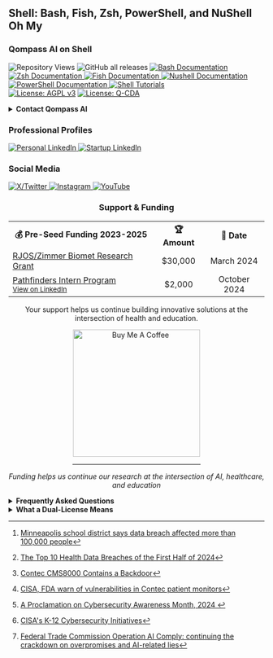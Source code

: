 <!-- /qompassai/shell/README.md -->
<!-- ---------------------------- -->
<!-- Copyright (C) 2025 Qompass AI, All rights reserved -->

<h2> Shell: Bash, Fish, Zsh, PowerShell, and NuShell Oh My </h2>

<h3> Qompass AI on Shell </h3>

![Repository Views](https://komarev.com/ghpvc/?username=qompassai-Shell)
![GitHub all releases](https://img.shields.io/github/downloads/qompassai/Shell/total?style=flat-square)
  <a href="https://www.gnu.org/software/bash/manual/">
  <img src="https://img.shields.io/badge/Bash_Docs-blue?style=flat-square" alt="Bash Documentation">
</a>
<a href="https://zsh.sourceforge.io/Doc/">
  <img src="https://img.shields.io/badge/Zsh_Docs-blue?style=flat-square" alt="Zsh Documentation">
</a>
<a href="https://fishshell.com/docs/current/index.html">
  <img src="https://img.shields.io/badge/Fish_Docs-blue?style=flat-square" alt="Fish Documentation">
</a>
<a href="https://www.nushell.sh/book/">
  <img src="https://img.shields.io/badge/Nushell_Docs-blue?style=flat-square" alt="Nushell Documentation">
</a>
<a href="https://learn.microsoft.com/en-us/powershell/">
  <img src="https://img.shields.io/badge/PowerShell_Docs-blue?style=flat-square" alt="PowerShell Documentation">
</a>
<a href="https://github.com/topics/shell-tutorial">
  <img src="https://img.shields.io/badge/Shell_Tutorials-green?style=flat-square" alt="Shell Tutorials">
</a>
<br>
  <a href="https://www.gnu.org/licenses/agpl-3.0"><img src="https://img.shields.io/badge/License-AGPL%20v3-blue.svg" alt="License: AGPL v3"></a>
  <a href="./LICENSE-QCDA"><img src="https://img.shields.io/badge/license-Q--CDA-lightgrey.svg" alt="License: Q-CDA"></a>
</p>


<details id="Contact">
  <summary><strong>Contact Qompass AI</strong></summary>

 <div align="center">
  <p>Matthew A. Porter<br>
  Qompass AI, Spokane, WA</p>
  
  <h3>Publications</h3>
  <p>
    <a href="https://orcid.org/0000-0002-0302-4812">
      <img src="https://img.shields.io/badge/ORCID-0000--0002--0302--4812-green?style=flat-square&logo=orcid" alt="ORCID">
    </a>
    <a href="https://www.researchgate.net/profile/Matt-Porter-7">
      <img src="https://img.shields.io/badge/ResearchGate-Open--Research-blue?style=flat-square&logo=researchgate" alt="ResearchGate">
    </a>
    <a href="https://zenodo.org/communities/qompassai">
      <img src="https://img.shields.io/badge/Zenodo-Publications-blue?style=flat-square&logo=zenodo" alt="Zenodo">
    </a>
  </p>

  <h3 align="center">Developer Programs</h3>
<div align="center">
 
[![NVIDIA Developer](https://img.shields.io/badge/NVIDIA-Developer_Program-76B900?style=for-the-badge&logo=nvidia&logoColor=white)](https://developer.nvidia.com/)
[![Meta Developer](https://img.shields.io/badge/Meta-Developer_Program-0668E1?style=for-the-badge&logo=meta&logoColor=white)](https://developers.facebook.com/)
[![HackerOne](https://img.shields.io/badge/-HackerOne-%23494649?style=for-the-badge&logo=hackerone&logoColor=white)](https://hackerone.com/phaedrusflow)
[![HuggingFace](https://img.shields.io/badge/HuggingFace-qompass-yellow?style=flat-square&logo=huggingface)](https://huggingface.co/qompass)
[![Epic Games Developer](https://img.shields.io/badge/Epic_Games-Developer_Program-313131?style=for-the-badge&logo=epic-games&logoColor=white)](https://dev.epicgames.com/)
</div>
</details>
  
  <h3>Professional Profiles</h3>
  <p>
    <a href="https://www.linkedin.com/in/matt-a-porter-103535224/">
      <img src="https://img.shields.io/badge/LinkedIn-Matt--Porter-blue?style=flat-square&logo=linkedin" alt="Personal LinkedIn">
    </a>
    <a href="https://www.linkedin.com/company/95058568/">
      <img src="https://img.shields.io/badge/LinkedIn-Qompass--AI-blue?style=flat-square&logo=linkedin" alt="Startup LinkedIn">
    </a>
  </p>
  
  <h3>Social Media</h3>
  <p>
    <a href="https://twitter.com/PhaedrusFlow">
      <img src="https://img.shields.io/badge/Twitter-@PhaedrusFlow-blue?style=flat-square&logo=twitter" alt="X/Twitter">
    </a>
    <a href="https://www.instagram.com/phaedrusflow">
      <img src="https://img.shields.io/badge/Instagram-phaedrusflow-purple?style=flat-square&logo=instagram" alt="Instagram">
    </a>
    <a href="https://www.youtube.com/@qompassai">
      <img src="https://img.shields.io/badge/YouTube-QompassAI-red?style=flat-square&logo=youtube" alt="YouTube">
    </a>
  </p>
  
<div align="center">
<h3>Support & Funding</h3>

<table>
<tr>
<th align="center">💰 Pre-Seed Funding 2023-2025</th>
<th align="center">🏆 Amount</th>
<th align="center">📅 Date</th>
</tr>
<tr>
<td><a href="https://github.com/qompassai/r4r" title="RJOS/Zimmer Biomet Research Grant Repository">RJOS/Zimmer Biomet Research Grant</a></td>
<td align="center">$30,000</td>
<td align="center">March 2024</td>
</tr>
<tr>
<td onclick="window.open('https://github.com/qompassai/PathFinders', '_blank')">
  <a href="https://github.com/qompassai/PathFinders" title="GitHub Repository">Pathfinders Intern Program</a>
  <br>
  <small><a href="https://www.linkedin.com/posts/evergreenbio_bioscience-internships-workforcedevelopment-activity-7253166461416812544-uWUM/" onclick="event.stopPropagation()" target="_blank">View on LinkedIn</a></small>
</td>
<td align="center">$2,000</td>
<td align="center">October 2024</td>
</tr>
</table>

<p>Your support helps us continue building innovative solutions at the intersection of health and education.</p>

<a href="https://www.buymeacoffee.com/phaedrusflow" target="_blank">
<img src="https://img.shields.io/badge/Buy_Me_A_Coffee-Support-FFDD00?style=for-the-badge&logo=buy-me-a-coffee&logoColor=black" alt="Buy Me A Coffee" width="250" />
</a>

<hr width="50%" style="height:2px;border-width:0;color:gray;background-color:gray">

<p><i>Funding helps us continue our research at the intersection of AI, healthcare, and education</i></p>
</div>



<details id="FAQ">
  <summary><strong>Frequently Asked Questions</strong></summary>

### Q: How do you mitigate against bias?

**TLDR - we do math to make AI ethically useful**

### A: We delineate between mathematical bias (MB) - a fundamental parameter in neural network equations - and algorithmic/social bias (ASB). While MB is optimized during model training through backpropagation, ASB requires careful consideration of data sources, model architecture, and deployment strategies. We implement attention mechanisms for improved input processing and use legal open-source data and secure web-search APIs to help mitigate ASB. 

 [AAMC AI Guidelines | One way to align AI against ASB](https://www.aamc.org/about-us/mission-areas/medical-education/principles-ai-use)

 ### AI Math at a glance

## Forward Propagation Algorithm

$$
y = w_1x_1 + w_2x_2 + ... + w_nx_n + b
$$

Where:

- $y$ represents the model output
- $(x_1, x_2, ..., x_n)$ are input features
- $(w_1, w_2, ..., w_n)$ are feature weights
- $b$ is the bias term
### Neural Network Activation

For neural networks, the bias term is incorporated before activation:

$$
z = \sum_{i=1}^{n} w_ix_i + b
$$
$$
a = \sigma(z)
$$

Where:
- $z$ is the weighted sum plus bias
- $a$ is the activation output
- $\sigma$ is the activation function

### Attention Mechanism- aka what makes the Transformer (The "T" in ChatGPT) powerful

* [Attention High level overview video](https://www.youtube.com/watch?v=fjJOgb-E41w)

* [Attention Is All You Need Arxiv Paper](https://arxiv.org/abs/1706.03762)

The Attention mechanism equation is:

$$
\text{Attention}(Q, K, V) = \text{softmax}\left( \frac{QK^T}{\sqrt{d_k}} \right) V
$$

Where:
- $Q$ represents the Query matrix
- $K$ represents the Key matrix
- $V$ represents the Value matrix
- $d_k$ is the dimension of the key vectors
- $\text{softmax}(\cdot)$ normalizes scores to sum to 1

### Q: Do I have to buy a Linux computer to use this? I don't have time for that!
### A: No. You can run Linux and/or the tools we share alongside your existing operating system:
    
* Windows users can use Windows Subsystem for Linux [WSL](https://learn.microsoft.com/en-us/windows/wsl/install)
* Mac users can use [Homebrew](https://brew.sh/)
* The code-base instructions were developed with both beginners and advanced users in mind.

### Q: Do you have to get a masters in AI?
### A: Not if you don't want to. To get competent enough to get past ChatGPT dependence at least, you just need a computer and a beginning's mindset. Huggingface is a good place to start. 
* [Huggingface](https://docs.google.com/presentation/d/1IkzESdOwdmwvPxIELYJi8--K3EZ98_cL6c5ZcLKSyVg/edit#slide=id.p)

### Q: What makes a "small" AI model?
### A: AI models ~=10 billion(10B) parameters and below. For comparison, OpenAI's GPT4o contains approximately 200B parameters.

</details>


<details id="Dual-License Notice">
  <summary><strong>What a Dual-License Means</strong></summary>

### Protection for Vulnerable Populations

The dual licensing aims to address the cybersecurity gap that disproportionately affects underserved populations. As highlighted by recent attacks[^1], low-income residents, seniors, and foreign language speakers face higher-than-average risks of being victims of cyberattacks. By offering both open-source and commercial licensing options, we encourage the development of cybersecurity solutions that can reach these vulnerable groups while also enabling sustainable development and support.

### Preventing Malicious Use

The AGPL-3.0 license ensures that any modifications to the software remain open source, preventing bad actors from creating closed-source variants that could be used for exploitation. This is especially crucial given the rising threats to vulnerable communities, including children in educational settings. The attack on Minneapolis Public Schools, which resulted in the leak of 300,000 files and a $1 million ransom demand, highlights the importance of transparency and security[^8].

### Addressing Cybersecurity in Critical Sectors

The commercial license option allows for tailored solutions in critical sectors such as healthcare, which has seen significant impacts from cyberattacks. For example, the recent Change Healthcare attack[^4] affected millions of Americans and caused widespread disruption for hospitals and other providers. In January 2025, CISA[^2] and FDA[^3] jointly warned of critical backdoor vulnerabilities in Contec CMS8000 patient monitors, revealing how medical devices could be compromised for unauthorized remote access and patient data manipulation.

### Supporting Cybersecurity Awareness

The dual licensing model supports initiatives like the Cybersecurity and Infrastructure Security Agency (CISA) efforts to improve cybersecurity awareness[^7] in "target rich" sectors, including K-12 education[^5]. By allowing both open-source and commercial use, we aim to facilitate the development of tools that support these critical awareness and protection efforts.

### Bridging the Digital Divide

The unfortunate reality is that too many individuals and organizations have gone into a frenzy in every facet of our daily lives[^6]. These unfortunate folks identify themselves with their talk of "10X" returns and building towards Artificial General Intelligence aka "AGI" while offering GPT wrappers. Our dual licensing approach aims to acknowledge this deeply concerning predatory paradigm with clear eyes while still operating to bring the best parts of the open-source community with our services and solutions.

### Recent Cybersecurity Attacks

Recent attacks underscore the importance of robust cybersecurity measures:

- The Change Healthcare cyberattack in February 2024 affected millions of Americans and caused significant disruption to healthcare providers.
- The White House and Congress jointly designated October 2024 as Cybersecurity Awareness Month. This designation comes with over 100 actions that align the Federal government and public/private sector partners are taking to help every man, woman, and child to safely navigate the age of AI.

By offering both open source and commercial licensing options, we strive to create a balance that promotes innovation and accessibility. We address the complex cybersecurity challenges faced by vulnerable populations and critical infrastructure sectors as the foundation of our solutions, not an afterthought..
<div id="footnotes">
[^1]: [International Counter Ransomware Initiative 2024 Joint Statement](https://www.whitehouse.gov/briefing-room/statements-releases/2024/10/02/international-counter-ransomware-initiative-2024-joint-statement/)

[^2]: [Contec CMS8000 Contains a Backdoor](https://www.cisa.gov/sites/default/files/2025-01/fact-sheet-contec-cms8000-contains-a-backdoor-508c.pdf)

[^3]: [CISA, FDA warn of vulnerabilities in Contec patient monitors](https://www.aha.org/news/headline/2025-01-31-cisa-fda-warn-vulnerabilities-contec-patient-monitors)

[^4]: [The Top 10 Health Data Breaches of the First Half of 2024](https://www.chiefhealthcareexecutive.com/view/the-top-10-health-data-breaches-of-the-first-half-of-2024)

[^5]: [CISA's K-12 Cybersecurity Initiatives](https://www.cisa.gov/K12Cybersecurity)

[^6]: [Federal Trade Commission Operation AI Comply: continuing the crackdown on overpromises and AI-related lies](https://www.ftc.gov/business-guidance/blog/2024/09/operation-ai-comply-continuing-crackdown-overpromises-ai-related-lies)

[^7]: [A Proclamation on Cybersecurity Awareness Month, 2024 ](https://www.whitehouse.gov/briefing-room/presidential-actions/2024/09/30/a-proclamation-on-cybersecurity-awareness-month-2024/)

[^8]: [Minneapolis school district says data breach affected more than 100,000 people](https://therecord.media/minneapolis-schools-say-data-breach-affected-100000/)
</div>
</details>
